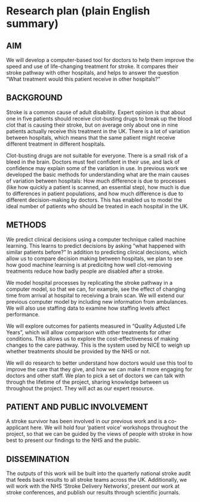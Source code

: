 # Research plan (plain English summary)

## AIM

We will develop a computer-based tool for doctors to help them improve the speed and use of life-changing treatment for stroke. It compares their stroke pathway with other hospitals, and helps to answer the question “What treatment would this patient receive in other hospitals?”

## BACKGROUND

Stroke is a common cause of adult disability. Expert opinion is that about one in five patients should receive clot-busting drugs to break up the blood clot that is causing their stroke, but on average only about one in nine patients actually receive this treatment in the UK. There is a lot of variation between hospitals, which means that the same patient might receive different treatment in different hospitals. 

Clot-busting drugs are not suitable for everyone. There is a small risk of a bleed in the brain. Doctors must feel confident in their use, and lack of confidence may explain some of the variation in use. In previous work we developed the basic methods for understanding what are the main causes of variation between hospitals: How much difference is due to processes (like how quickly a patient is scanned, an essential step), how much is due to differences in patient populations, and how much difference is due to different decision-making by doctors. This has enabled us to model the ideal number of patients who should be treated in each hospital in the UK.

## METHODS

We predict clinical decisions using a computer technique called machine learning. This learns to predict decisions by asking “what happened with similar patients before?” In addition to predicting clinical decisions, which allow us to compare decision making between hospitals, we plan to see how good machine learning is at predicitng how well clot-removing treatments reduce how badly people are disabled after a stroke.

We model hospital processes by replicating the stroke pathway in a computer model, so that we can, for example, see the effect of changing time from arrival at hospital to receiving a brain scan. We will extend our previous computer model by including new information from ambulances. We will also use staffing data to examine how staffing levels affect performance.

We will explore outcomes for patients measured in “Quality Adjusted Life Years”, which will allow comparison with other treatments for other conditions. This allows us to explore the cost-effectiveness of making changes to the care pathway. This is the system used by NICE to weigh up whether treatments should be provided by the NHS or not.

We will do research to better understand how doctors would use this tool to improve the care that they give, and how we can make it more engaging for doctors and other staff. We plan to pick a set of doctors we can talk with through the lifetime of the project, sharing knowledge between us throughout the project. They will act as our expert resource.

## PATIENT AND PUBLIC INVOLVEMENT

A stroke survivor has been involved in our previous work and is a co-applicant here. We will hold four ‘patient voice’ workshops throughout the project, so that we can be guided by the views of people with stroke in how best to present our findings to the NHS and the public.

## DISSEMINATION

The outputs of this work will be built into the quarterly national stroke audit that feeds back results to all stroke teams across the UK. Additionally, we will work with the NHS ‘Stroke Delivery Networks’, present our work at stroke conferences, and publish our results through scientific journals.
